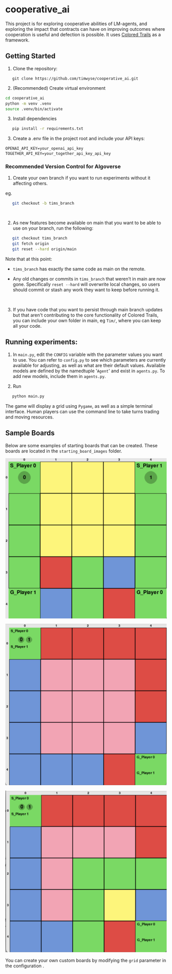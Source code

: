 # cooperative_ai

This project is for exploring cooperative abilities of LM-agents, and exploring the impact that contracts can have on improving outcomes where cooperation is useful and defection is possible. It uses [Colored Trails](https://coloredtrails.atlassian.net/wiki/spaces/coloredtrailshome/overview) as a framework.

## Getting Started

1. Clone the repository:
```
   git clone https://github.com/timwyse/cooperative_ai.git
   ```
2. (Recommended) Create virtual environment
```bash
cd cooperative_ai
python -m venv .venv
source .venv/bin/activate
```
3. Install dependencies

```bash
   pip install -r requirements.txt
```

3. Create a .env file in the project root and include your API keys:
```
OPENAI_API_KEY=your_openai_api_key
TOGETHER_API_KEY=your_together_api_key_api_key
```
### Recommended Version Control for Algoverse

1. Create your own branch if you want to run experiments without it affecting others.

eg. 
```bash
   git checkout -b tims_branch
```

<br>

2. As new features become available on main that you want to be able to use on your branch, run the following:
```bash
   git checkout tims_branch
   git fetch origin
   git reset --hard origin/main
```
Note that at this point:

 - ```tims_branch``` has exactly the same code as main on the remote.

 - Any old changes or commits in ```tims_branch``` that weren’t in main are now gone. Specifically ```reset --hard``` will overwrite local changes, so users should commit or stash any work they want to keep before running it. 
 
 <br>

3. If you have code that you want to persist through main branch updates but that aren't contributing to the core functionality of Colored Trails, you can include your own folder in main, eg ```Tim/```, where you can keep all your code. 

## Running experiments:
1. In ```main.py```, edit the ```CONFIG``` variable with the parameter values you want to use. You can refer to ```config.py``` to see which parameters are currently available for adjusting, as well as what are their default values. Available models are defined by the namedtuple '`Agent`' and exist in ```agents.py```. To add new models, include them in ```agents.py```.

2. Run
```bash
   python main.py
   ```

The game will display a grid using ```Pygame```, as well as a simple terminal interface. Human players can use the command line to take turns trading and moving resources.

## Sample Boards

Below are some examples of starting boards that can be created. These boards are located in the `starting_board_images` folder.


![Mutual Cooperation Board](starting_board_images/alt_route_or_trade.png)


![Prisoner's Dilemma Board](starting_board_images/cpr_or_trade.png)


![Efficient Trade Board](starting_board_images/cpr_w_alt_route.png)

You can create your own custom boards by modifying the `grid` parameter in the configuration .
